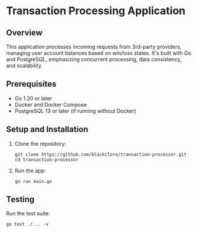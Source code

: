 # Transaction Processing Application

## Overview

This application processes incoming requests from 3rd-party providers, managing user account balances based on win/loss states. It's built with Go and PostgreSQL, emphasizing concurrent processing, data consistency, and scalability.

## Prerequisites

- Go 1.20 or later
- Docker and Docker Compose
- PostgreSQL 13 or later (if running without Docker)

## Setup and Installation

1. Clone the repository:
   ```
   git clone https://github.com/blackcloro/transaction-processor.git
   cd transaction-processor
   ```

2. Run the app:
   ```
   go run main.go
   ```
    
## Testing

Run the test suite:
```
go test ./... -v
```
